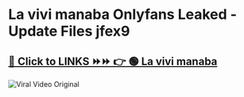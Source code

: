 
 # La vivi manaba Onlyfans Leaked - Update Files jfex9

## <h2><a href="https://clipsfans.com/La_vivi_manaba&ref=git">🔗 Click to LINKS ⏩⏩ 👉 🟢 La vivi manaba </a></h2>

<a href="https://clipsfans.com/La_vivi_manaba&ref=git" rel="nofollow" data-target="animated-image.originalLink"><img src="https://i.ibb.co.com/xMMVF88/686577567.gif" alt="Viral Video Original" style="max-width: 100%; display: inline-block;" data-target="animated-image.originalImage"></a>

